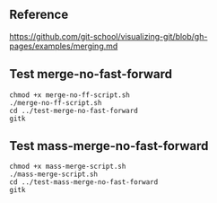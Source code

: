 ## Reference
https://github.com/git-school/visualizing-git/blob/gh-pages/examples/merging.md

## Test merge-no-fast-forward
```
chmod +x merge-no-ff-script.sh
./merge-no-ff-script.sh
cd ../test-merge-no-fast-forward
gitk
```

## Test mass-merge-no-fast-forward
```
chmod +x mass-merge-script.sh
./mass-merge-script.sh
cd ../test-mass-merge-no-fast-forward
gitk
```
